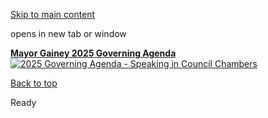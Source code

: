 [Skip to main content](https://www.pittsburghpa.gov/City-Government/Mayor/Mayor-banner/Mayor-Gainey-2025-Governing-Agenda#main-content)

opens in new tab or window

[**Mayor Gainey 2025 Governing Agenda**![2025 Governing Agenda - Speaking in Council Chambers](https://www.pittsburghpa.gov/files/assets/city/v/2/mayor/images/pfbuedyp-b8ql4.jpg)](https://sway.cloud.microsoft/6Pr0g8iCs9pEoT5s?ref=Link&loc=play)

[Back to top](https://www.pittsburghpa.gov/City-Government/Mayor/Mayor-banner/Mayor-Gainey-2025-Governing-Agenda#body-top)

Ready
